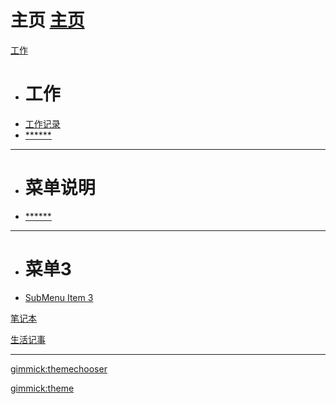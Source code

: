 # 主页 [主页](index.md)

[工作]()

  * # 工作
  * [工作记录](./work/index.md)
  * [******]()
  - - - -
  * # 菜单说明
  * [******]()
  - - - -
  * # 菜单3
  * [SubMenu Item 3](subitem3.md)

[笔记本](note/index.md)

[生活记事](life/index.md)

- - - -
[gimmick:themechooser](改变风格)

[gimmick:theme](cerulean)


